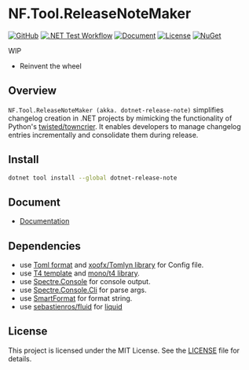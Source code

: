 # NF.Tool.ReleaseNoteMaker

[![GitHub](https://img.shields.io/badge/GitHub-%23121011.svg?logo=github&logoColor=white)](https://github.com/netpyoung/NF.Tool.ReleaseNoteMaker)
[![.NET Test Workflow](https://github.com/netpyoung/NF.Tool.ReleaseNoteMaker/actions/workflows/dotnet-test.yml/badge.svg)](https://github.com/netpyoung/NF.Tool.ReleaseNoteMaker/actions/workflows/dotnet-test.yml)
[![Document](https://img.shields.io/badge/document-docfx-blue)](https://netpyoung.github.io/NF.Tool.ReleaseNoteMaker/)
[![License](https://img.shields.io/badge/license-MIT-C06524)](https://github.com/netpyoung/NF.Tool.ReleaseNoteMaker/blob/main/LICENSE.md)
[![NuGet](https://img.shields.io/nuget/v/dotnet-release-note.svg?style=flat&label=NuGet%3A%20dotnet-release-note)](https://www.nuget.org/packages/dotnet-release-note/)

WIP

- Reinvent the wheel

## Overview

`NF.Tool.ReleaseNoteMaker (akka. dotnet-release-note)` simplifies changelog creation in .NET projects by mimicking the functionality of Python's [twisted/towncrier](https://github.com/twisted/towncrier).
It enables developers to manage changelog entries incrementally and consolidate them during release.

## Install

``` bash
dotnet tool install --global dotnet-release-note
```

## Document

- [Documentation](https://netpyoung.github.io/NF.Tool.ReleaseNoteMaker/docs/concept.html)

## Dependencies

- use [Toml format](https://toml.io/en/) and [xoofx/Tomlyn library](https://github.com/xoofx/Tomlyn) for Config file.
- use [T4 template](https://learn.microsoft.com/en-us/visualstudio/modeling/code-generation-and-t4-text-templates) and [mono/t4 library](https://github.com/mono/t4).
- use [Spectre.Console](https://spectreconsole.net/) for console output.
- use [Spectre.Console.Cli](https://spectreconsole.net/cli/) for parse args.
- use [SmartFormat](https://github.com/axuno/SmartFormat) for format string.
- use [sebastienros/fluid](https://github.com/sebastienros/fluid) for [liquid](https://shopify.github.io/liquid/)

## License

This project is licensed under the MIT License. See the [LICENSE](https://github.com/netpyoung/NF.Tool.ReleaseNoteMaker/blob/main/LICENSE.md) file for details.

